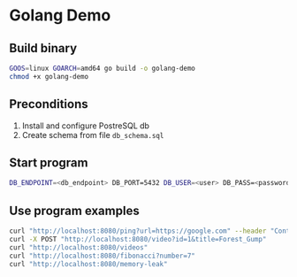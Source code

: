 # Golang Demo

## Build binary

```sh
GOOS=linux GOARCH=amd64 go build -o golang-demo
chmod +x golang-demo
```

## Preconditions

1. Install and configure PostreSQL db
2. Create schema from file `db_schema.sql`

## Start program

```sh
DB_ENDPOINT=<db_endpoint> DB_PORT=5432 DB_USER=<user> DB_PASS=<password> DB_NAME=<db_name> ./golang-demo
```

## Use program examples
```sh
curl "http://localhost:8080/ping?url=https://google.com" --header "Content-Type:application/text"
curl -X POST "http://localhost:8080/video?id=1&title=Forest_Gump"
curl "http://localhost:8080/videos"
curl "http://localhost:8080/fibonacci?number=7"
curl "http://localhost:8080/memory-leak"
```